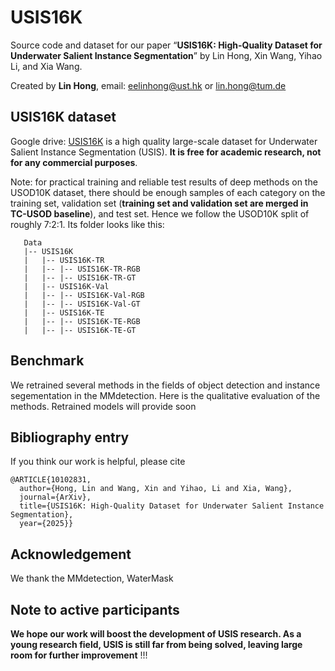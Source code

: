 # USIS16K

Source code and dataset for our paper “**USIS16K: High-Quality Dataset for Underwater Salient Instance Segmentation**” by Lin Hong,  Xin Wang, Yihao Li, and Xia Wang. 

Created by **Lin Hong**, email: eelinhong@ust.hk or lin.hong@tum.de

## USIS16K dataset
Google drive: [USIS16K](https://drive.google.com/file/d/1SIfpJe7rpeL6ZsRzD9ir0mRsKRYehjxb/view?usp=drive_link) is a high quality large-scale dataset for Underwater Salient Instance Segmentation (USIS). **It is free for academic research, not for any commercial purposes**.

Note: for practical training and reliable test results of deep methods on the USOD10K dataset, there should be enough samples of each category on the training set, validation set (**training set and validation set are merged in TC-USOD baseline**), and test set. Hence we follow the USOD10K split of roughly 7:2:1. Its folder looks like this:

````
   Data
   |-- USIS16K
   |   |-- USIS16K-TR
   |   |-- |-- USIS16K-TR-RGB
   |   |-- |-- USIS16K-TR-GT
   |   |-- USIS16K-Val
   |   |-- |-- USIS16K-Val-RGB
   |   |-- |-- USIS16K-Val-GT
   |   |-- USIS16K-TE
   |   |-- |-- USIS16K-TE-RGB
   |   |-- |-- USIS16K-TE-GT
````



## Benchmark
We retrained several methods in the fields of object detection and instance segementation in the MMdetection. Here is the qualitative evaluation of the methods.
Retrained models will provide soon

## Bibliography entry
If you think our work is helpful, please cite
```
@ARTICLE{10102831,
  author={Hong, Lin and Wang, Xin and Yihao, Li and Xia, Wang},
  journal={ArXiv}, 
  title={USIS16K: High-Quality Dataset for Underwater Salient Instance Segmentation}, 
  year={2025}}
```

## Acknowledgement
We thank the  MMdetection, WaterMask

## Note to active participants

**We hope our work will boost the development of USIS research. As a young research field, USIS is still far from being solved, leaving large room for further improvement** !!! 
